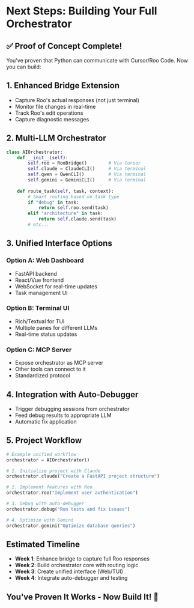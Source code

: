 # Next Steps: Building Your Full Orchestrator

## ✅ Proof of Concept Complete!

You've proven that Python can communicate with Cursor/Roo Code. Now you can build:

## 1. Enhanced Bridge Extension
- Capture Roo's actual responses (not just terminal)
- Monitor file changes in real-time
- Track Roo's edit operations
- Capture diagnostic messages

## 2. Multi-LLM Orchestrator
```python
class AIOrchestrator:
    def __init__(self):
        self.roo = RooBridge()        # Via Cursor
        self.claude = ClaudeCLI()     # Via terminal
        self.qwen = QwenCLI()         # Via terminal
        self.gemini = GeminiCLI()     # Via terminal
    
    def route_task(self, task, context):
        # Smart routing based on task type
        if "debug" in task:
            return self.roo.send(task)
        elif "architecture" in task:
            return self.claude.send(task)
        # etc...
```

## 3. Unified Interface Options

### Option A: Web Dashboard
- FastAPI backend
- React/Vue frontend  
- WebSocket for real-time updates
- Task management UI

### Option B: Terminal UI
- Rich/Textual for TUI
- Multiple panes for different LLMs
- Real-time status updates

### Option C: MCP Server
- Expose orchestrator as MCP server
- Other tools can connect to it
- Standardized protocol

## 4. Integration with Auto-Debugger
- Trigger debugging sessions from orchestrator
- Feed debug results to appropriate LLM
- Automatic fix application

## 5. Project Workflow
```python
# Example unified workflow
orchestrator = AIOrchestrator()

# 1. Initialize project with Claude
orchestrator.claude("Create a FastAPI project structure")

# 2. Implement features with Roo
orchestrator.roo("Implement user authentication")

# 3. Debug with auto-debugger
orchestrator.debug("Run tests and fix issues")

# 4. Optimize with Gemini
orchestrator.gemini("Optimize database queries")
```

## Estimated Timeline
- **Week 1**: Enhance bridge to capture full Roo responses
- **Week 2**: Build orchestrator core with routing logic
- **Week 3**: Create unified interface (Web/TUI)
- **Week 4**: Integrate auto-debugger and testing

## You've Proven It Works - Now Build It! 🚀